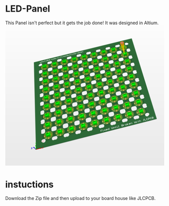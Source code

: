 # LED-Panel
This Panel isn't perfect but it gets the job done! It was designed in Altium. 
![PCB](panel.PNG)
# instuctions 
Download the Zip file and then upload to your board house like JLCPCB. 
